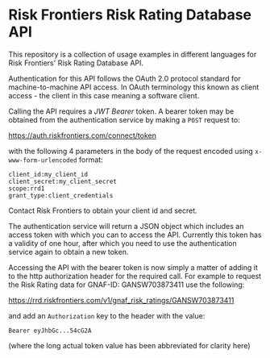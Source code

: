 # Risk Frontiers Risk Rating Database API

This repository is a collection of usage examples in different languages for Risk Frontiers' Risk Rating Database API.

Authentication for this API follows the OAuth 2.0 protocol standard for machine-to-machine API access. In OAuth terminology this known as client access - the client in this case meaning a software client.

Calling the API requires a _JWT Bearer_ token. A bearer token may be obtained from the authentication service by making a `POST` request to:

https://auth.riskfrontiers.com/connect/token

with the following 4 parameters in the body of the request encoded using `x-www-form-urlencoded` format:

```
client_id:my_client_id
client_secret:my_client_secret
scope:rrd1
grant_type:client_credentials
```

Contact Risk Frontiers to obtain your client id and secret.

The authentication service will return a JSON object which includes an access token with which you can to access the API. Currently this token has a validity of one hour, after which you need to use the authentication service again to obtain a new token.

Accessing the API with the bearer token is now simply a matter of adding it to the http authorization header for the required call. For example to request the Risk Rating data for GNAF-ID: GANSW703873411 use the following:

https://rrd.riskfrontiers.com/v1/gnaf_risk_ratings/GANSW703873411

and add an `Authorization` key to the header with the value:
```
Bearer eyJhbGc...54cG2A
```
(where the long actual token value has been abbreviated for clarity here)
